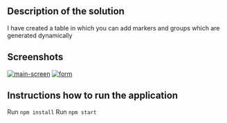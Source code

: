 ## Description of the solution

I have created a table in which you can add markers and groups which are generated dynamically

## Screenshots

<a href="https://ibb.co/9W7kWPs"><img src="https://i.ibb.co/9W7kWPs/main-screen.png" alt="main-screen" border="0"></a>
<a href="https://ibb.co/MG2NvDG"><img src="https://i.ibb.co/SdsvjXd/form.png" alt="form" border="0"></a>

## Instructions how to run the application

Run `npm install`
Run `npm start`
